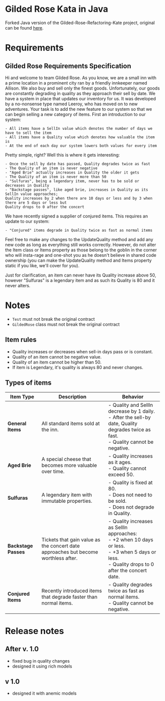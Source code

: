 # Gilded Rose Kata in Java

Forked Java version of the Gilded-Rose-Refactoring-Kate project, original can be found
[here](https://github.com/emilybache/GildedRose-Refactoring-Kata).

# Requirements

## Gilded Rose Requirements Specification

Hi and welcome to team Gilded Rose. As you know, we are a small inn with a prime location in a
prominent city ran by a friendly innkeeper named Allison. We also buy and sell only the finest
goods. Unfortunately, our goods are constantly degrading in quality as they approach their sell by
date. We have a system in place that updates our inventory for us. It was developed by a no-nonsense
type named Leeroy, who has moved on to new adventures. Your task is to add the new feature to our
system so that we can begin selling a new category of items. First an introduction to our system:

	- All items have a SellIn value which denotes the number of days we have to sell the item
	- All items have a Quality value which denotes how valuable the item is
	- At the end of each day our system lowers both values for every item

Pretty simple, right? Well this is where it gets interesting:

	- Once the sell by date has passed, Quality degrades twice as fast
	- The Quality of an item is never negative
	- "Aged Brie" actually increases in Quality the older it gets
	- The Quality of an item is never more than 50
	- "Sulfuras", being a legendary item, never has to be sold or decreases in Quality
	- "Backstage passes", like aged brie, increases in Quality as its SellIn value approaches;
	Quality increases by 2 when there are 10 days or less and by 3 when there are 5 days or less but
	Quality drops to 0 after the concert

We have recently signed a supplier of conjured items. This requires an update to our system:

	- "Conjured" items degrade in Quality twice as fast as normal items

Feel free to make any changes to the UpdateQuality method and add any new code as long as everything
still works correctly. However, do not alter the Item class or Items property as those belong to the
goblin in the corner who will insta-rage and one-shot you as he doesn't believe in shared code
ownership (you can make the UpdateQuality method and Items property static if you like, we'll cover
for you).

Just for clarification, an item can never have its Quality increase above 50, however "Sulfuras" is
a legendary item and as such its Quality is 80 and it never alters.

# Notes

* `Test` must not break the original contract
* `GildedRose` class must not break the original contract

## Item rules

* Quality increases or decreases when sell-in days pass or is constant.
* Quality of an item cannot be negative value.
* Quality of an item cannot be higher than 50.
* If item is Legendary, it's quality is always 80 and never changes.

## Types of items

| **Item Type**           | **Description**                                                                    | **Behavior**                                                                                                                                                |
|-------------------------|------------------------------------------------------------------------------------|-------------------------------------------------------------------------------------------------------------------------------------------------------------|
| **General Items**       | All standard items sold at the inn.                                                | - Quality and SellIn decrease by 1 daily.<br> - After the sell-by date, Quality degrades twice as fast.<br> - Quality cannot be negative.                   |
| **Aged Brie**           | A special cheese that becomes more valuable over time.                             | - Quality increases as it ages.<br> - Quality cannot exceed 50.                                                                                             |
| **Sulfuras**            | A legendary item with immutable properties.                                        | - Quality is fixed at 80.<br> - Does not need to be sold.<br> - Does not degrade in Quality.                                                                |
| **Backstage Passes**    | Tickets that gain value as the concert date approaches but become worthless after. | - Quality increases as SellIn approaches:<br>   - +2 when 10 days or less.<br>   - +3 when 5 days or less.<br> - Quality drops to 0 after the concert date. |
| **Conjured Items**      | Recently introduced items that degrade faster than normal items.                   | - Quality degrades twice as fast as normal items.<br> - Quality cannot be negative.                                                                         |



# Release notes

## After v. 1.0

- fixed bug in quality changes
- designed it using rich models

## v 1.0

- designed it with anemic models
